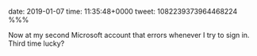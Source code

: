 date: 2019-01-07
time: 11:35:48+0000
tweet: 1082239373964468224
%%%

Now at my second Microsoft account that errors whenever I try to sign in. Third time lucky?
